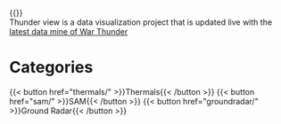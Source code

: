 ---
---
{{<version>}}  
Thunder view is a data visualization project that is updated live with the [latest data mine of War Thunder](https://github.com/gszabi99/War-Thunder-Datamine)

# Categories  
{{< button href="thermals/" >}}Thermals{{< /button >}}
{{< button href="sam/" >}}SAM{{< /button >}}
{{< button href="groundradar/" >}}Ground Radar{{< /button >}}